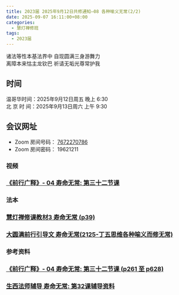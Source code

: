 ```yaml
---
title: 2023届 2025年9月12日共修通知—08 各种喻义无常(2/2)
date: 2025-09-07 16:11:00+08:00
categories:
  - 慧灯禅修班
tags:
  - 2023届
---
```

诸法等性本基法界中 自现圆满三身游舞力\
离障本来怙主龙钦巴 祈请无垢光尊常护我

## 时间

温哥华时间：2025年9月12日周五 晚上 6:30\
北 京 时 间：2025年9月13日周六 上午 9:30

## 会议网址

* Zoom 房间号码： [7672270786](https://us02web.zoom.us/j/7672270786?pwd=bjRzNVpOT0g1cWF3WWVqVE1PZzlWZz09)
* Zoom 房间密码： 19621211

### 视频

### [《前行广释》- 04 寿命无常: 第三十二节课](https://www.huidengchanxiu.net/4jx/2wc/07)

### 法本

### [慧灯禅修课教材3 寿命无常 (p39)](https://www.huidengchanxiu.net/4jx/2wc/07)

### [大圆满前行引导文 寿命无常(2125-丁五思维各种喻义而修无常)](https://www.huidengchanxiu.net/4jx/2wc/07)

### 参考资料

### [《前行广释》- 04 寿命无常: 第三十二节课 (p261 至 p628)](https://www.huidengchanxiu.net/4jx/2wc/07)

### [生西法师辅导 寿命无常: 第32课辅导资料](https://www.huidengchanxiu.net/4jx/2wc/07)
